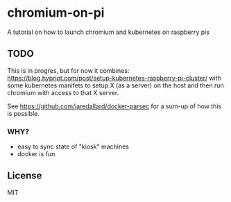 # chromium-on-pi

A tutorial on how to launch chromium and kubernetes on raspberry pis

## TODO

This is in progres, but for now it combines: https://blog.hypriot.com/post/setup-kubernetes-raspberry-pi-cluster/
with some kubernetes manifets to setup X (as a server) on the host and then run chromium with access to that X server.

See https://github.com/jaredallard/docker-parsec for a sum-up of how this is possible.

### WHY?

 * easy to sync state of "kiosk" machines
 * docker is fun

## License

MIT
